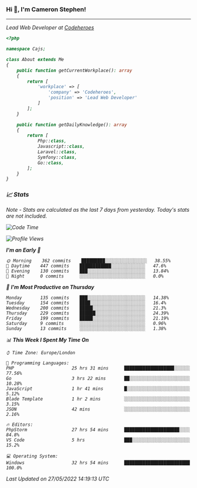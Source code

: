 ### Hi 👋, I'm Cameron Stephen!
<hr>
<p><em>Lead Web Developer at <a href="https://codeheroes.co.uk">Codeheroes</a></p>


```php
<?php

namespace Cajs;

class About extends Me
{
    public function getCurrentWorkplace(): array
    {
        return [
            'workplace' => [
                'company' => 'Codeheroes',
                'position' => 'Lead Web Developer'
            ]
        ];
    }

    public function getDailyKnowledge(): array
    {
        return [
            Php::class,
            Javascript::class,
            Laravel::class,
            Symfony::class,
            Go::class,
        ];
    }
}
```

### 📈 Stats
<p><em>Note - Stats are calculated as the last 7 days from yesterday. Today's stats are not included.</em></p>


<!--START_SECTION:waka-->
![Code Time](http://img.shields.io/badge/Code%20Time-2%2C915%20hrs%2035%20mins-blue)

![Profile Views](http://img.shields.io/badge/Profile%20Views-0-blue)

**I'm an Early 🐤** 

```text
🌞 Morning    362 commits    █████████░░░░░░░░░░░░░░░░   38.55% 
🌆 Daytime    447 commits    ████████████░░░░░░░░░░░░░   47.6% 
🌃 Evening    130 commits    ███░░░░░░░░░░░░░░░░░░░░░░   13.84% 
🌙 Night      0 commits      ░░░░░░░░░░░░░░░░░░░░░░░░░   0.0%

```
📅 **I'm Most Productive on Thursday** 

```text
Monday       135 commits    ███░░░░░░░░░░░░░░░░░░░░░░   14.38% 
Tuesday      154 commits    ████░░░░░░░░░░░░░░░░░░░░░   16.4% 
Wednesday    200 commits    █████░░░░░░░░░░░░░░░░░░░░   21.3% 
Thursday     229 commits    ██████░░░░░░░░░░░░░░░░░░░   24.39% 
Friday       199 commits    █████░░░░░░░░░░░░░░░░░░░░   21.19% 
Saturday     9 commits      ░░░░░░░░░░░░░░░░░░░░░░░░░   0.96% 
Sunday       13 commits     ░░░░░░░░░░░░░░░░░░░░░░░░░   1.38%

```


📊 **This Week I Spent My Time On** 

```text
⌚︎ Time Zone: Europe/London

💬 Programming Languages: 
PHP                      25 hrs 31 mins      ███████████████████░░░░░░   77.56% 
Go                       3 hrs 22 mins       ██░░░░░░░░░░░░░░░░░░░░░░░   10.28% 
JavaScript               1 hr 41 mins        █░░░░░░░░░░░░░░░░░░░░░░░░   5.12% 
Blade Template           1 hr 2 mins         ░░░░░░░░░░░░░░░░░░░░░░░░░   3.15% 
JSON                     42 mins             ░░░░░░░░░░░░░░░░░░░░░░░░░   2.16%

🔥 Editors: 
PhpStorm                 27 hrs 54 mins      █████████████████████░░░░   84.8% 
VS Code                  5 hrs               ███░░░░░░░░░░░░░░░░░░░░░░   15.2%

💻 Operating System: 
Windows                  32 hrs 54 mins      █████████████████████████   100.0%

```


 Last Updated on 27/05/2022 14:19:13 UTC
<!--END_SECTION:waka-->
